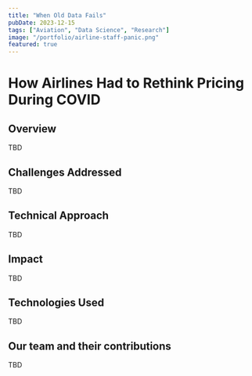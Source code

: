 ```yaml
---
title: "When Old Data Fails"
pubDate: 2023-12-15
tags: ["Aviation", "Data Science", "Research"]
image: "/portfolio/airline-staff-panic.png"
featured: true
---
```


# How Airlines Had to Rethink Pricing During COVID

## Overview

TBD

## Challenges Addressed

TBD

## Technical Approach

TBD

## Impact

TBD

## Technologies Used

TBD

## Our team and their contributions

TBD